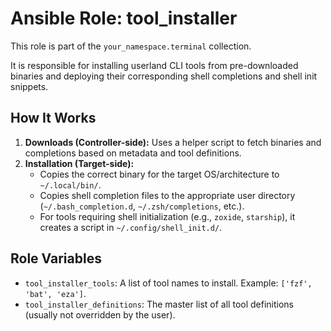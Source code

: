 # Ansible Role: tool_installer

This role is part of the `your_namespace.terminal` collection.

It is responsible for installing userland CLI tools from pre-downloaded binaries and deploying their corresponding shell completions and shell init snippets.

## How It Works

1. **Downloads (Controller-side):** Uses a helper script to fetch binaries and completions based on metadata and tool definitions.
2. **Installation (Target-side):**
    - Copies the correct binary for the target OS/architecture to `~/.local/bin/`.
    - Copies shell completion files to the appropriate user directory (`~/.bash_completion.d`, `~/.zsh/completions`, etc.).
    - For tools requiring shell initialization (e.g., `zoxide`, `starship`), it creates a script in `~/.config/shell_init.d/`.

## Role Variables

- `tool_installer_tools`: A list of tool names to install. Example: `['fzf', 'bat', 'eza']`.
- `tool_installer_definitions`: The master list of all tool definitions (usually not overridden by the user).
